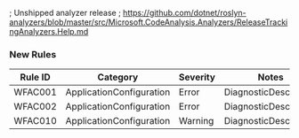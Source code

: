 ﻿; Unshipped analyzer release
; https://github.com/dotnet/roslyn-analyzers/blob/master/src/Microsoft.CodeAnalysis.Analyzers/ReleaseTrackingAnalyzers.Help.md

### New Rules
Rule ID | Category | Severity | Notes
--------|----------|----------|-------
WFAC001 | ApplicationConfiguration | Error | DiagnosticDescriptors
WFAC002 | ApplicationConfiguration | Error | DiagnosticDescriptors
WFAC010 | ApplicationConfiguration | Warning | DiagnosticDescriptors
